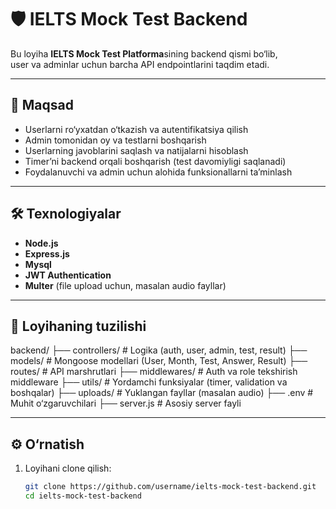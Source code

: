# 🛡️ IELTS Mock Test Backend

Bu loyiha **IELTS Mock Test Platforma**sining backend qismi bo‘lib,  
user va adminlar uchun barcha API endpointlarini taqdim etadi.  

---

## 🎯 Maqsad
- Userlarni ro‘yxatdan o‘tkazish va autentifikatsiya qilish  
- Admin tomonidan oy va testlarni boshqarish  
- Userlarning javoblarini saqlash va natijalarni hisoblash  
- Timer’ni backend orqali boshqarish (test davomiyligi saqlanadi)  
- Foydalanuvchi va admin uchun alohida funksionallarni ta’minlash  

---

## 🛠️ Texnologiyalar

- **Node.js**  
- **Express.js**  
- **Mysql**  
- **JWT Authentication**  
- **Multer** (file upload uchun, masalan audio fayllar)  

---

## 📂 Loyihaning tuzilishi
  
backend/
├── controllers/ # Logika (auth, user, admin, test, result)
├── models/ # Mongoose modellari (User, Month, Test, Answer, Result)
├── routes/ # API marshrutlari
├── middlewares/ # Auth va role tekshirish middleware
├── utils/ # Yordamchi funksiyalar (timer, validation va boshqalar)
├── uploads/ # Yuklangan fayllar (masalan audio)
├── .env # Muhit o‘zgaruvchilari
├── server.js # Asosiy server fayli


---

## ⚙️ O‘rnatish

1. Loyihani clone qilish:  
   ```bash
   git clone https://github.com/username/ielts-mock-test-backend.git
   cd ielts-mock-test-backend

